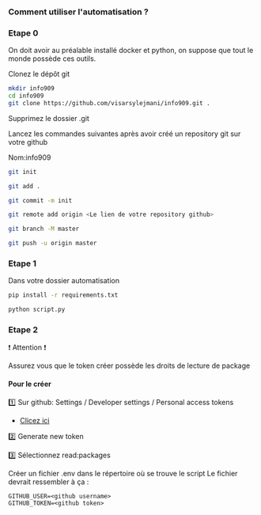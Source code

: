 ### Comment utiliser l'automatisation ?

### Etape 0

On doit avoir au préalable installé docker et python, on suppose que tout le monde possède ces outils.

Clonez le dépôt git

```sh
mkdir info909
cd info909
git clone https://github.com/visarsylejmani/info909.git .
```

Supprimez le dossier .git


Lancez les commandes suivantes après avoir créé un repository git sur votre github

Nom:info909

```sh
git init
```

```sh
git add .
```

```sh
git commit -m init
```

```sh
git remote add origin <Le lien de votre repository github>
```

```sh
git branch -M master
```

```sh
git push -u origin master
```

### Etape 1

Dans votre dossier automatisation

```bash
pip install -r requirements.txt
```

```bash
python script.py
```

### Etape 2

:exclamation: Attention :exclamation:

Assurez vous que le token créer possède les droits de lecture de package

#### Pour le créer

:one: Sur github: Settings / Developer settings / Personal access tokens
  - [Clicez ici](https://github.com/settings/tokens "Tokens")

:two: Generate new token

:three: Sélectionnez  read:packages


Créer un fichier .env dans le répertoire où se trouve le script
Le fichier devrait ressembler à ça :

```
GITHUB_USER=<github username>
GITHUB_TOKEN=<github token>
```
